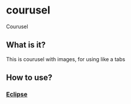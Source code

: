 courusel
========

Courusel
## What is it?
This is courusel with images, for using like a tabs 

## How to use?
### [Eclipse](https://github.com/Prototik/HoloEverywhere/wiki/Import-in-IDE#eclipse)